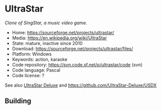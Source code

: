 # UltraStar

_Clone of SingStar, a music video game._

- Home: https://sourceforge.net/projects/ultrastar/
- Media: https://en.wikipedia.org/wiki/UltraStar
- State: mature, inactive since 2010
- Download: https://sourceforge.net/projects/ultrastar/files/
- Platform: Windows
- Keywords: action, karaoke
- Code repository: https://svn.code.sf.net/p/ultrastar/code (svn)
- Code language: Pascal
- Code license: ?

See also [UltraStar Deluxe](https://usdx.eu/) and https://github.com/UltraStar-Deluxe/USDX


## Building
